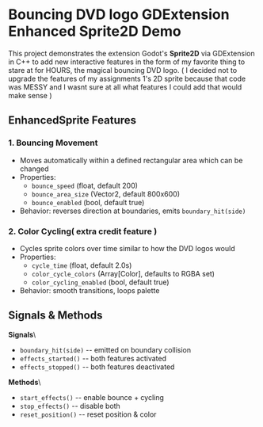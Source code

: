 # Bouncing DVD logo GDExtension Enhanced Sprite2D Demo

This project demonstrates the extension Godot's **Sprite2D** via GDExtension in C++ to add
new interactive features in the form of my favorite thing to stare at for HOURS, the magical bouncing DVD logo.
( I decided not to upgrade the features of my assignments 1's 2D sprite because that code was MESSY and I wasnt sure at all what features I could add that would make sense )

## EnhancedSprite Features

### 1. Bouncing Movement

-   Moves automatically within a defined rectangular area which can be changed
-   Properties:
    -   `bounce_speed` (float, default 200)
    -   `bounce_area_size` (Vector2, default 800x600)
    -   `bounce_enabled` (bool, default true)
-   Behavior: reverses direction at boundaries, emits
    `boundary_hit(side)`

### 2. Color Cycling( extra credit feature )

-   Cycles sprite colors over time similar to how the DVD logos would
-   Properties:
    -   `cycle_time` (float, default 2.0s)
    -   `color_cycle_colors` (Array\[Color\], defaults to RGBA set)
    -   `color_cycling_enabled` (bool, default true)
-   Behavior: smooth transitions, loops palette

## Signals & Methods

**Signals**\
- `boundary_hit(side)` -- emitted on boundary collision
- `effects_started()` -- both features activated
- `effects_stopped()` -- both features deactivated

**Methods**\
- `start_effects()` -- enable bounce + cycling
- `stop_effects()` -- disable both
- `reset_position()` -- reset position & color



